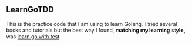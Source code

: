 ## LearnGoTDD
This is the practice code that I am using to learn Golang. I tried several books and tutorials but the best way I found, **matching my learning style**, was  [learn go with test](https://github.com/quii/learn-go-with-tests)

